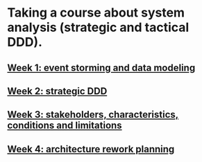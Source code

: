 # Taking a course about system analysis (strategic and tactical DDD).

## [Week 1: event storming and data modeling](./week1/content.md)

## [Week 2: strategic DDD](./week2/content.md)

## [Week 3: stakeholders, characteristics, conditions and limitations](./week3/content.md)

## [Week 4: architecture rework planning](./week4/content.md)
